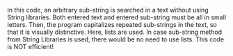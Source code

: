 In this code, an arbitrary sub-string is searched in a text without using String libraries.
Both entered text and entered sub-string must be all in small letters. Then, the program capitalizes repeated sub-strings in the text, so that it is visually distinctive.
Here, lists are used.
In case sub-string method from String Libraries is used, there would be no need to use lists.
This code is NOT efficient!
